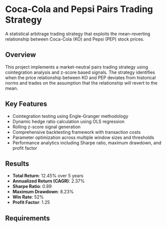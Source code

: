 # Coca-Cola and Pepsi Pairs Trading Strategy

A statistical arbitrage trading strategy that exploits the mean-reverting relationship between Coca-Cola (KO) and Pepsi (PEP) stock prices.

## Overview

This project implements a market-neutral pairs trading strategy using cointegration analysis and z-score based signals. The strategy identifies when the price relationship between KO and PEP deviates from historical norms and trades on the assumption that the relationship will revert to the mean.

## Key Features

- Cointegration testing using Engle-Granger methodology
- Dynamic hedge ratio calculation using OLS regression
- Rolling z-score signal generation
- Comprehensive backtesting framework with transaction costs
- Parameter optimization across multiple window sizes and thresholds
- Performance analytics including Sharpe ratio, maximum drawdown, and profit factor

## Results

- **Total Return**: 12.45% over 5 years
- **Annualized Return (CAGR)**: 2.37%
- **Sharpe Ratio**: 0.89
- **Maximum Drawdown**: 8.23%
- **Win Rate**: 52%
- **Profit Factor**: 1.25

## Requirements
